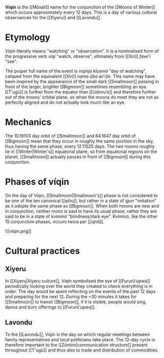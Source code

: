 **Víqin** is the [[Möxali]] name for the conjunction of the [[Moons of Winter]] which occurs approximately every 12 days. This is a day of various cultural observances for the [[Xiyeru]] and [[Lavondu]].
# Etymology
*Víqin* literally means "watching" or "observation". It is a nominalised form of the progressive verb *víqi* "watch, observe", ultimately from [[Xiri]] *fawiʼi* "see".

The proper full name of the event is *viqínja klusmö* "day of watching", calqued from the equivalent [[Xiri]] name *ūba wiʼiže*. This name may have been inspired by the appearance of the small dark [[Smallmoon]] passing in front of the larger, brighter [[Bigmoon]] sometimes resembling an eye. [[T'ugü]] is further from the equator than [[Udovuʼo]] and therefore further out of the moons' orbital plane, so when the moons do meet they are not as perfectly aligned and do not actually look much like an eye.
# Mechanics
The 10.19103 day orbit of [[Smallmoon]] and 64.1647 day orbit of [[Bigmoon]] mean that they occur in roughly the same position in the sky, thus having the same phase, every 12.11525 days. The two moons roughly lie in [[Winter|Winter's]] equatorial plane, so from equatorial regions on the planet, [[Smallmoon]] actually passes in front of [[Bigmoon]] during this conjunction.
# Phases of víqin
On the day of Víqin, [[Smallmoon|Smallmoon's]] phase is not considered to be one of the ten canonical [[qíñu]], but rather in a state of *igun* "imitation" as it adopts the same phase as [[Bigmoon]]. When both moons are new and in conjunction, neither moon is said to have its usual phase, rather they are said to be in a state of *kvimínö* "blindness/dark eye". Kvimínö, like the other 15 conjunction phases, occurs twice per [[újnö]].

![[víqin.png]]
# Cultural practices
## Xiyeru
In [[Xiyeru|Xiyeru culture]], Víqin symbolised the eye of [[Fururūʼupwa]] periodically looking over the world they created to check everything is in order. The day would be spent reflecting on the events of the past 12 days and preparing for the next 12. During the ~30 minutes it takes for [[Smallmoon]] to transit [[Bigmoon]], if it is visible, people would sing, dance and burn offerings to [[Fururūʼupwa]].
## Lavondu
To the [[Lavondu]], Víqin is the day on which regular meetings between family representatives and local politicians take place. The 12-day cycle is therefore important to the [[Zúnton|communication structure]] present throughout [[T'ugü]] and thus also to trade and distribution of commodities.